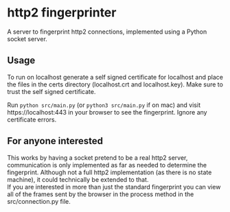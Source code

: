 # http2 fingerprinter

A server to fingerprint http2 connections, implemented using a Python socket server.

## Usage

To run on localhost generate a self signed certificate for localhost and place the files in the certs directory (localhost.crt and localhost.key).
Make sure to trust the self signed certificate.

Run `python src/main.py` (or `python3 src/main.py` if on mac) and visit https://localhost:443 in your browser to see the fingerprint.
Ignore any certificate errors.

## For anyone interested

This works by having a socket pretend to be a real http2 server, communication is only implemented as far as needed to determine the fingerprint. Although not a full http2 implementation (as there is no state machine), it could technically be extended to that.<br/>
If you are interested in more than just the standard fingerprint you can view all of the frames sent by the browser in the process method in the src/connection.py file.